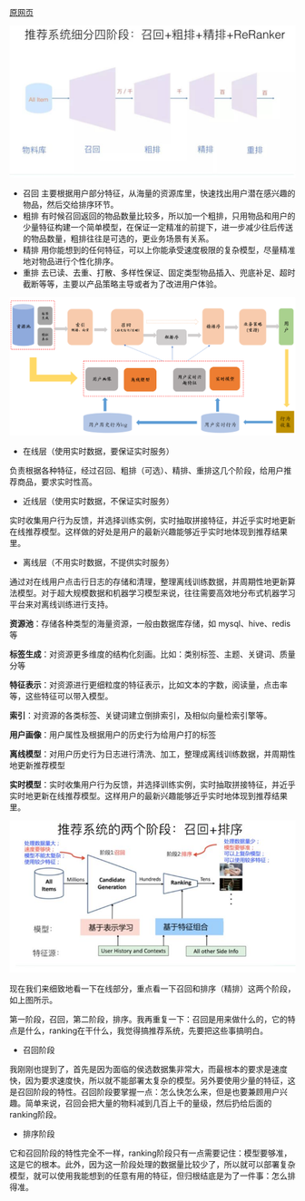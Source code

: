 [原网页](https://zhuanlan.zhihu.com/p/100019681)

![新知图谱, 推荐系统技术演进趋势：召回->排序->重排](工业级推荐系统流程.assets/1.png)

- 召回  主要根据用户部分特征，从海量的资源库里，快速找出用户潜在感兴趣的物品，然后交给排序环节。
- 粗排  有时候召回返回的物品数量比较多，所以加一个粗排，只用物品和用户的少量特征构建一个简单模型，在保证一定精准的前提下，进一步减少往后传送的物品数量，粗排往往是可选的，更业务场景有关系。
- 精排  用你能想到的任何特征，可以上你能承受速度极限的复杂模型，尽量精准地对物品进行个性化排序。
- 重排  去已读、去重、打散、多样性保证、固定类型物品插入、兜底补足、超时截断等等，主要以产品策略主导或者为了改进用户体验。



![img](工业级推荐系统流程.assets/2.png)

- 在线层（使用实时数据，要保证实时服务）

负责根据各种特征，经过召回、粗排（可选）、精排、重排这几个阶段，给用户推荐商品，要求实时性高。

- 近线层（使用实时数据，不保证实时服务）

实时收集用户行为反馈，并选择训练实例，实时抽取拼接特征，并近乎实时地更新在线推荐模型。这样做的好处是用户的最新兴趣能够近乎实时地体现到推荐结果里。

- 离线层（不用实时数据，不提供实时服务）

通过对在线用户点击行日志的存储和清理，整理离线训练数据，并周期性地更新算法模型。对于超大规模数据和机器学习模型来说，往往需要高效地分布式机器学习平台来对离线训练进行支持。



**资源池**：存储各种类型的海量资源，一般由数据库存储，如 mysql、hive、redis 等

**标签生成**：对资源更多维度的结构化刻画。比如：类别标签、主题、关键词、质量分等

**特征表示**：对资源进行更细粒度的特征表示，比如文本的字数，阅读量，点击率等，这些特征可以带入模型。

**索引**：对资源的各类标签、关键词建立倒排索引，及相似向量检索引擎等。

**用户画像**：用户属性及根据用户的历史行为给用户打的标签

**离线模型**：对用户历史行为日志进行清洗、加工，整理成离线训练数据，并周期性地更新推荐模型

**实时模型**：实时收集用户行为反馈，并选择训练实例，实时抽取拼接特征，并近乎实时地更新在线推荐模型。这样用户的最新兴趣能够近乎实时地体现到推荐结果里。



![img](工业级推荐系统流程.assets/3.png)

现在我们来细致地看一下在线部分，重点看一下召回和排序（精排）这两个阶段，如上图所示。

第一阶段，召回，第二阶段，排序。我再重复一下：召回是用来做什么的，它的特点是什么，ranking在干什么，我觉得搞推荐系统，先要把这些事搞明白。

- 召回阶段

我刚刚也提到了，首先是因为面临的侯选数据集非常大，而最根本的要求是速度快，因为要求速度快，所以就不能部署太复杂的模型。另外要使用少量的特征，这是召回阶段的特性。召回阶段要掌握一点：怎么快怎么来，但是也要兼顾用户兴趣。简单来说，召回会把大量的物料减到几百上千的量级，然后扔给后面的ranking阶段。

- 排序阶段

它和召回阶段的特性完全不一样，ranking阶段只有一点需要记住：模型要够准，这是它的根本。此外，因为这一阶段处理的数据量比较少了，所以就可以部署复杂模型，就可以使用我能想到的任意有用的特征，但归根结底是为了一件事：怎么排得准。
